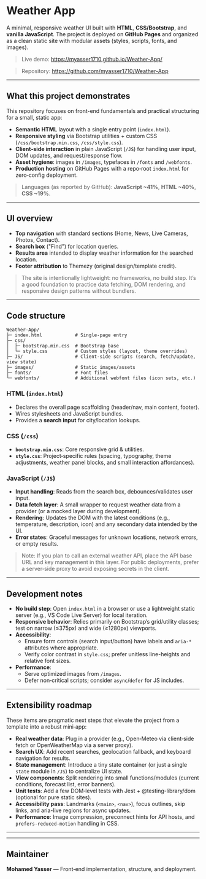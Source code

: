 
# Weather App

A minimal, responsive weather UI built with **HTML**, **CSS/Bootstrap**, and **vanilla JavaScript**. The project is deployed on **GitHub Pages** and organized as a clean static site with modular assets (styles, scripts, fonts, and images).

> Live demo: https://myasser1710.github.io/Weather-App/

> Repository: https://github.com/myasser1710/Weather-App

---

## What this project demonstrates

This repository focuses on front-end fundamentals and practical structuring for a small, static app:

- **Semantic HTML** layout with a single entry point (`index.html`).
- **Responsive styling** via Bootstrap utilities + custom CSS (`/css/bootstrap.min.css`, `/css/style.css`).
- **Client‑side interaction** in plain JavaScript (`/JS`) for handling user input, DOM updates, and request/response flow.
- **Asset hygiene**: images in `/images`, typefaces in `/fonts` and `/webfonts`.
- **Production hosting** on GitHub Pages with a repo‑root `index.html` for zero‑config deployment.

> Languages (as reported by GitHub): **JavaScript ~41%**, **HTML ~40%**, **CSS ~19%**.

---

## UI overview

- **Top navigation** with standard sections (Home, News, Live Cameras, Photos, Contact).
- **Search box** ("Find") for location queries.
- **Results area** intended to display weather information for the searched location.
- **Footer attribution** to Themezy (original design/template credit).

> The site is intentionally lightweight: no frameworks, no build step. It’s a good foundation to practice data fetching, DOM rendering, and responsive design patterns without bundlers.

---

## Code structure

```
Weather-App/
├─ index.html            # Single-page entry
├─ css/
│  ├─ bootstrap.min.css  # Bootstrap base
│  └─ style.css          # Custom styles (layout, theme overrides)
├─ JS/                   # Client-side scripts (search, fetch/update, view state)
├─ images/               # Static images/assets
├─ fonts/                # Font files
└─ webfonts/             # Additional webfont files (icon sets, etc.)
```

### HTML (`index.html`)
- Declares the overall page scaffolding (header/nav, main content, footer).
- Wires stylesheets and JavaScript bundles.
- Provides a **search input** for city/location lookups.

### CSS (`/css`)
- **`bootstrap.min.css`**: Core responsive grid & utilities.
- **`style.css`**: Project‑specific rules (spacing, typography, theme adjustments, weather panel blocks, and small interaction affordances).

### JavaScript (`/JS`)
- **Input handling**: Reads from the search box, debounces/validates user input.
- **Data fetch layer**: A small wrapper to request weather data from a provider (or a mocked layer during development).
- **Rendering**: Updates the DOM with the latest conditions (e.g., temperature, description, icon) and any secondary data intended by the UI.
- **Error states**: Graceful messages for unknown locations, network errors, or empty results.

> Note: If you plan to call an external weather API, place the API base URL and key management in this layer. For public deployments, prefer a server‑side proxy to avoid exposing secrets in the client.

---

## Development notes

- **No build step**: Open `index.html` in a browser or use a lightweight static server (e.g., VS Code Live Server) for local iteration.
- **Responsive behavior**: Relies primarily on Bootstrap’s grid/utility classes; test on narrow (≤375px) and wide (≥1280px) viewports.
- **Accessibility**:
  - Ensure form controls (search input/button) have labels and `aria-*` attributes where appropriate.
  - Verify color contrast in `style.css`; prefer unitless line-heights and relative font sizes.
- **Performance**:
  - Serve optimized images from `/images`.
  - Defer non‑critical scripts; consider `async`/`defer` for JS includes.


---

## Extensibility roadmap

These items are pragmatic next steps that elevate the project from a template into a robust mini‑app:

- **Real weather data**: Plug in a provider (e.g., Open‑Meteo via client‑side fetch or OpenWeatherMap via a server proxy).
- **Search UX**: Add recent searches, geolocation fallback, and keyboard navigation for results.
- **State management**: Introduce a tiny state container (or just a single `state` module in `/JS`) to centralize UI state.
- **View components**: Split rendering into small functions/modules (current conditions, forecast list, error banners).
- **Unit tests**: Add a few DOM‑level tests with Jest + @testing-library/dom (optional for pure static sites).
- **Accessibility pass**: Landmarks (`<main>`, `<nav>`), focus outlines, skip links, and aria-live regions for async updates.
- **Performance**: Image compression, preconnect hints for API hosts, and `prefers-reduced-motion` handling in CSS.

---


---

## Maintainer

**Mohamed Yasser** — Front‑end implementation, structure, and deployment.

